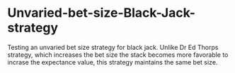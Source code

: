 # Unvaried-bet-size-Black-Jack-strategy
Testing an unvaried bet size strategy for black jack. Unlike Dr Ed Thorps strategy, which increases the bet size the stack becomes more favorable to incrase the expectance value, this strategy maintains the same bet size.
